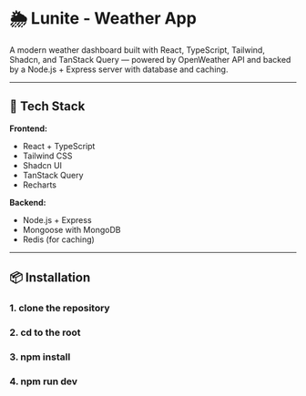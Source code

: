 # 🌦️ Lunite - Weather App

A modern weather dashboard built with React, TypeScript, Tailwind, Shadcn, and TanStack Query — powered by OpenWeather API and backed by a Node.js + Express server with database and caching.

---

## 🔧 Tech Stack

**Frontend:**

- React + TypeScript
- Tailwind CSS
- Shadcn UI
- TanStack Query
- Recharts

**Backend:**

- Node.js + Express
- Mongoose with MongoDB
- Redis (for caching)

---

## 📦 Installation

### 1. clone the repository

### 2. cd to the root

### 3. npm install

### 4. npm run dev
